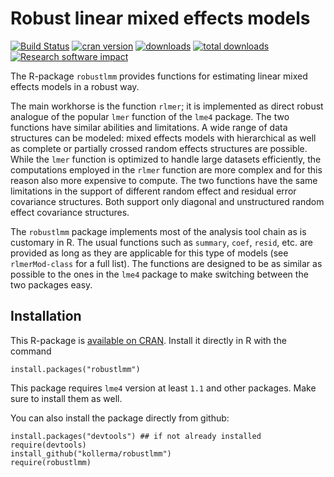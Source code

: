 Robust linear mixed effects models
==================================

[![Build Status](https://travis-ci.org/kollerma/robustlmm.svg?branch=master)](https://travis-ci.org/kollerma/robustlmm)
[![cran version](https://www.r-pkg.org/badges/version/robustlmm)](https://CRAN.R-project.org/package=robustlmm)
[![downloads](https://cranlogs.r-pkg.org/badges/robustlmm)](https://cranlogs.r-pkg.org/badges/robustlmm)
[![total downloads](https://cranlogs.r-pkg.org/badges/grand-total/robustlmm)](https://cranlogs.r-pkg.org/badges/grand-total/robustlmm)
[![Research software impact](http://depsy.org/api/package/cran/robustlmm/badge.svg)](http://depsy.org/package/r/robustlmm)

The R-package `robustlmm` provides functions for estimating linear mixed
effects models in a robust way.

The main workhorse is the function `rlmer`; it is implemented as direct
robust analogue of the popular `lmer` function of the `lme4` package. The
two functions have similar abilities and limitations. A wide range of data
structures can be modeled: mixed effects models with hierarchical as well
as complete or partially crossed random effects structures are
possible. While the `lmer` function is optimized to handle large datasets
efficiently, the computations employed in the `rlmer` function are more
complex and for this reason also more expensive to compute. The two
functions have the same limitations in the support of different random
effect and residual error covariance structures. Both support only diagonal
and unstructured random effect covariance structures.

The `robustlmm` package implements most of the analysis tool chain as is
customary in R. The usual functions such as `summary`, `coef`, `resid`,
etc. are provided as long as they are applicable for this type of models
(see `rlmerMod-class` for a full list). The functions are designed to be as
similar as possible to the ones in the `lme4` package to make switching
between the two packages easy.
  
Installation
------------

This R-package is [available on
CRAN](https://CRAN.R-project.org/package=robustlmm). Install it
directly in R with the command

    install.packages("robustlmm")

This package requires `lme4` version at least `1.1` and other
packages. Make sure to install them as well.

You can also install the package directly from github:

    install.packages("devtools") ## if not already installed
    require(devtools)
    install_github("kollerma/robustlmm")
    require(robustlmm)
